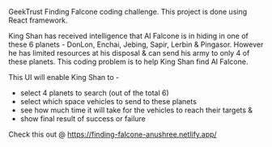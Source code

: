 GeekTrust Finding Falcone coding challenge. This project is done using React framework.

King Shan has received intelligence that Al Falcone is in hiding in one of these 6 planets - DonLon, Enchai, Jebing,
Sapir, Lerbin & Pingasor. However he has limited resources at his disposal & can send his army to only 4 of these
planets.
This coding problem is to help King Shan find Al Falcone.

This UI will enable King Shan to -
- select 4 planets to search (out of the total 6)
- select which space vehicles to send to these planets
- see how much time it will take for the vehicles to reach their targets &
- show final result of success or failure 

Check this out @ https://finding-falcone-anushree.netlify.app/

